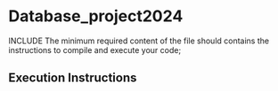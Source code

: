 # Database_project2024
INCLUDE The minimum required content of the file should contains the instructions to compile and execute your code;

## Execution Instructions
